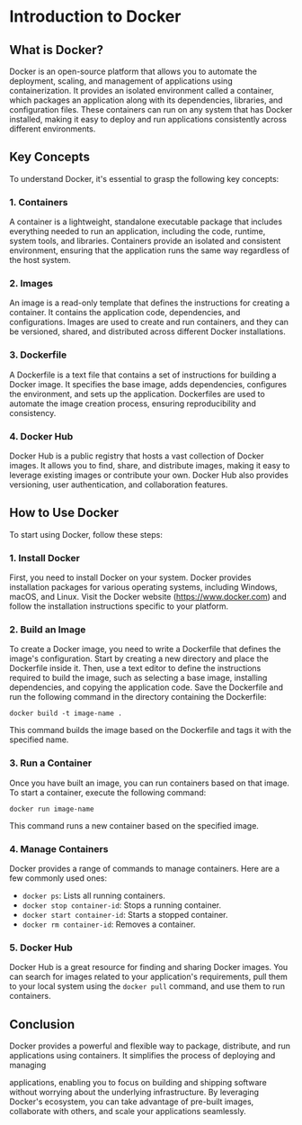 # Introduction to Docker

## What is Docker?
Docker is an open-source platform that allows you to automate the deployment, scaling, and management of applications using containerization. It provides an isolated environment called a container, which packages an application along with its dependencies, libraries, and configuration files. These containers can run on any system that has Docker installed, making it easy to deploy and run applications consistently across different environments.

## Key Concepts
To understand Docker, it's essential to grasp the following key concepts:

### 1. Containers
A container is a lightweight, standalone executable package that includes everything needed to run an application, including the code, runtime, system tools, and libraries. Containers provide an isolated and consistent environment, ensuring that the application runs the same way regardless of the host system.

### 2. Images
An image is a read-only template that defines the instructions for creating a container. It contains the application code, dependencies, and configurations. Images are used to create and run containers, and they can be versioned, shared, and distributed across different Docker installations.

### 3. Dockerfile
A Dockerfile is a text file that contains a set of instructions for building a Docker image. It specifies the base image, adds dependencies, configures the environment, and sets up the application. Dockerfiles are used to automate the image creation process, ensuring reproducibility and consistency.

### 4. Docker Hub
Docker Hub is a public registry that hosts a vast collection of Docker images. It allows you to find, share, and distribute images, making it easy to leverage existing images or contribute your own. Docker Hub also provides versioning, user authentication, and collaboration features.

## How to Use Docker

To start using Docker, follow these steps:

### 1. Install Docker
First, you need to install Docker on your system. Docker provides installation packages for various operating systems, including Windows, macOS, and Linux. Visit the Docker website (https://www.docker.com) and follow the installation instructions specific to your platform.

### 2. Build an Image
To create a Docker image, you need to write a Dockerfile that defines the image's configuration. Start by creating a new directory and place the Dockerfile inside it. Then, use a text editor to define the instructions required to build the image, such as selecting a base image, installing dependencies, and copying the application code. Save the Dockerfile and run the following command in the directory containing the Dockerfile:
```shell
docker build -t image-name .
```
This command builds the image based on the Dockerfile and tags it with the specified name.

### 3. Run a Container
Once you have built an image, you can run containers based on that image. To start a container, execute the following command:
```shell
docker run image-name
```
This command runs a new container based on the specified image.

### 4. Manage Containers
Docker provides a range of commands to manage containers. Here are a few commonly used ones:
- `docker ps`: Lists all running containers.
- `docker stop container-id`: Stops a running container.
- `docker start container-id`: Starts a stopped container.
- `docker rm container-id`: Removes a container.

### 5. Docker Hub
Docker Hub is a great resource for finding and sharing Docker images. You can search for images related to your application's requirements, pull them to your local system using the `docker pull` command, and use them to run containers.

## Conclusion
Docker provides a powerful and flexible way to package, distribute, and run applications using containers. It simplifies the process of deploying and managing

 applications, enabling you to focus on building and shipping software without worrying about the underlying infrastructure. By leveraging Docker's ecosystem, you can take advantage of pre-built images, collaborate with others, and scale your applications seamlessly.
